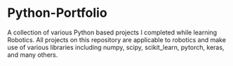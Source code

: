 # Python-Portfolio
A collection of various Python based projects I completed while learning Robotics. All projects on this repository are applicable to robotics and make use of various libraries including numpy, scipy, scikit_learn, pytorch, keras, and many others. 
